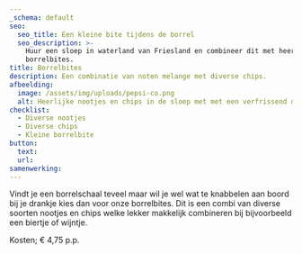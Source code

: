 ```yaml
---
_schema: default
seo:
  seo_title: Een kleine bite tijdens de borrel
  seo_description: >-
    Huur een sloep in waterland van Friesland en combineer dit met heerlijke
    borrelbites.
title: Borrelbites
description: Een combinatie van noten melange met diverse chips.
afbeelding:
  image: /assets/img/uploads/pepsi-co.png
  alt: Heerlijke nootjes en chips in de sloep met met een verfrissend drankje.
checklist:
  - Diverse nootjes
  - Diverse chips
  - Kleine borrelbite
button:
  text:
  url:
samenwerking:
---
```


Vindt je een borrelschaal teveel maar wil je wel wat te knabbelen aan boord bij je drankje kies dan voor onze borrelbites. Dit is een combi van diverse soorten nootjes en chips welke lekker makkelijk combineren bij bijvoorbeeld een biertje of wijntje.

Kosten; € 4,75 p.p.
